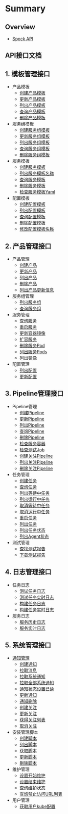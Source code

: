 # Summary

## Overview

* [Spock API](README.md)

## API接口文档

## 1. 模板管理接口

* 产品模板
  * [创建产品模板](APIs/template/product/create_product_tmpl.md)
  * [更新产品模板](APIs/template/product/update_product_tmpl.md)
  * [列出产品模板](APIs/template/product/list_product_tmpl.md)
  * [查询产品模板](APIs/template/product/get_product_tmpl.md)
  * [删除产品模板](APIs/template/product/delete_product_tmpl.md)
* 服务组模板
  * [创建服务组模板](APIs/template/group/create_group_tmpl.md)
  * [更新服务组模板](APIs/template/group/update_group_tmpl.md)
  * [列出服务组模板](APIs/template/group/list_group_tmpl.md)
  * [查询服务组模板](APIs/template/group/get_group_tmpl.md)
  * [删除服务组模板](APIs/template/group/delete_group_tmpl.md)
* 服务模板
  * [创建服务模板](APIs/template/service/create_service_tmpl.md)
  * [列出服务模板名称](APIs/template/service/list_service_tmpl.md)
  * [查询服务模板](APIs/template/service/get_service_tmpl.md)
  * [删除服务模板](APIs/template/service/delete_service_tmpl.md)
  * [检查服务模板Yaml](APIs/template/service/validate_service_yaml.md)
* 配置模板
  * [创建配置模板](APIs/template/config/create_config_tmpl.md)
  * [列出配置模板](APIs/template/config/list_config_tmpl.md)
  * [查询配置模板](APIs/template/config/get_config_tmpl.md)
  * [删除配置模板](APIs/template/config/delete_config_tmpl.md)
  * [修改配置模板名称](APIs/template/config/update_config_tmpl_name.md)

## 2. 产品管理接口

* 产品管理
  * [创建产品](APIs/product/product/create_product.md)
  * [更新产品](APIs/product/product/update_product.md)
  * [列出产品](APIs/product/product/list_product.md)
  * [删除产品](APIs/product/product/delete_product.md)
  * [列出产品更新信息](APIs/product/product/list_product_revision.md)
* 服务组管理
  * [列出服务组](APIs/product/group/list_group.md)
  * [查询服务组](APIs/product/group/get_group.md)
* 服务管理
  * [查询服务](APIs/product/service/get_service.md)
  * [重启服务](APIs/product/service/restart_service.md)
  * [更新容器镜像](APIs/product/service/update_container_image.md)
  * [扩容服务](APIs/product/service/scale_service.md)
  * [删除服务Pod](APIs/product/service/delete_pod.md)
  * [列出服务Pods](APIs/product/service/list_service_pods.md)
  * [列出镜像](APIs/product/service/list_image.md)
* 配置管理
  * [列出配置](APIs/product/configmap/list_configmaps.md)
  * [更新配置](APIs/product/configmap/update_configmap.md)

## 3. Pipeline管理接口

* Pipeline管理
  * [创建Pipeline](APIs/pipeline/pipeline/create_pipeline.md)
  * [更新Pipeline](APIs/pipeline/pipeline/update_pipeline.md)
  * [列出Pipeline](APIs/pipeline/pipeline/list_pipelines.md)
  * [查询Pipeline](APIs/pipeline/pipeline/get_pipeline.md)
  * [删除Pipeline](APIs/pipeline/pipeline/delete_pipeline.md)
  * [检查服务容器](APIs/pipeline/get_service_container.md)
  * [检查测试Job](APIs/pipeline/validate_test_job.md)
  * [创建关注Pipeline](APIs/pipeline/pipeline/create_favorite_pipeline.md)
  * [列出关注Pipeline](APIs/pipeline/pipeline/list_favorite_pipeline.md)
  * [删除关注Pipeline](APIs/pipeline/pipeline/delete_favorite_pipeline.md)
* 任务管理
  * [创建任务](APIs/pipeline/task/create_task.md)
  * [查询任务](APIs/pipeline/task/get_task.md)
  * [列出等待中任务](APIs/pipeline/task/list_pending_task.md)
  * [列出运行中任务](APIs/pipeline/task/list_running_task.md)
  * [取消等待中任务](APIs/pipeline/task/cancel_pending_task.md)
  * [取消运行中任务](APIs/pipeline/task/cancel_running_task.md)
  * [重启任务](APIs/pipeline/task/restart_task.md)
  * [列出任务](APIs/pipeline/task/list_task.md)
  * [列出任务状态](APIs/pipeline/task/list_task_status.md)
  * [列出Agent状态](APIs/pipeline/task/list_agent_status.md)
* 测试管理
  * [查找测试报告](APIs/pipeline/itreport/find_itreport.md)
  * [下载测试报告](APIs/pipeline/itreport/download_itreport.md)

## 4. 日志管理接口

* 任务日志
  * [测试任务日志](APIs/log/test_job_logs.md)
  * [测试任务实时日志](APIs/log/test_job_logs_ws.md)
  * [构建任务日志](APIs/log/build_job_logs.md)
  * [构建任务实时日志](APIs/log/build_job_logs_ws.md)
* 服务日志
  * [服务历史日志](APIs/log/container_log.md)
  * [服务实时日志](APIs/log/container_log_ws.md)

## 5. 系统管理接口

* [通知管理](5-xi-tong-guan-li-jie-kou/tong-zhi-guan-li.md)
  * [创建通知](APIs/system/notification/create_notify.md)
  * [拉取消息](APIs/system/notification/pull_notify.md)
  * [拉取系统通知](APIs/system/notification/pull_announcement.md)
  * [拉取全部系统通知](APIs/system/notification/pull_all_announcement.md)
  * [通知状态设置已读](APIs/system/notification/read_notify.md)
  * [更新通知](APIs/system/notification/update_notify.md)
  * [通知删除](APIs/system/notification/notify_deletebyid.md)
  * [创建关注](APIs/system/notification/create_subscribe.md)
  * [更新关注](APIs/system/notification/update_subscribe.md)
  * [获得关注列表](APIs/system/notification/list_subscribe.md)
  * [取消关注](APIs/system/notification/delete_subscribe.md)
* 安装管理脚本
  * [创建脚本](APIs/system/installscript/create_install.md)
  * [列出脚本](APIs/system/installscript/list_install.md)
  * [获取脚本](APIs/system/installscript/get_install.md)
  * [更新脚本](APIs/system/installscript/update_install.md)
  * [删除脚本](APIs/system/installscript/delete_install.md)
* 维护管理
  * [设置开始维护](APIs/system/maintenance/start.md)
  * [设置结束维护](APIs/system/maintenance/end.md)
  * [查询维护状态](APIs/system/maintenance/status.md)
  * [查询禁止访问URL列表](APIs/system/maintenance/blocked_list.md)
* 用户管理
  * [获取用户kube配置](APIs/system/user/get_user_kubeconfig.md)


